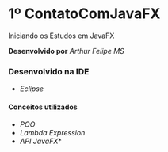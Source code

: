 # 1º ContatoComJavaFX
Iniciando os Estudos em JavaFX

**Desenvolvido por** *Arthur Felipe MS*

### Desenvolvido na IDE

* *Eclipse*

#### Conceitos utilizados 

* *POO*
* *Lambda Expression*
* *API JavaFX**

